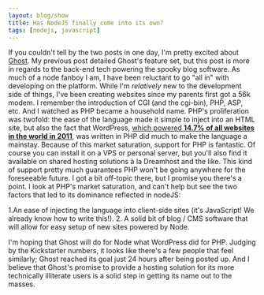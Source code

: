 ```yaml
---
layout: blog/show
title: Has NodeJS finally come into its own?
tags: [nodejs, javascript]
---
```


If you couldn't tell by the two posts in one day, I'm pretty excited about [Ghost](http://tryghost.org/ "Ghost"). My previous post detailed Ghost's feature set, but this post is more in regards to the back-end tech powering the spooky blog software. As much of a node fanboy I am, I have been reluctant to go "all in" with developing on the platform. While I'm *relatively* new to the development side of things, I've been creating websites since my parents first got a 56k modem. I remember the introduction of CGI (and the cgi-bin), PHP, ASP, etc. And I watched as PHP became a household name. PHP's proliferation was twofold: the ease of the language made it simple to inject into an HTML site, but also the fact that WordPress, [which powered **14.7% of all websites in the world in 2011**](http://techcrunch.com/2011/08/19/wordpress-now-powers-22-percent-of-new-active-websites-in-the-us/ "Tech Crunch: WordPress Now Powers 22% of New Active Websites in the US"), was written in PHP did much to make the language a mainstay.  Because of this market saturation, support for PHP is fantastic. Of course you can install it on a VPS or personal server, but you'll also find it available on shared hosting solutions à la Dreamhost and the like. This kind of support pretty much guarantees PHP won't be going anywhere for the foreseeable future. I got a bit off-topic there, but I promise you there's a point. I look at PHP's market saturation, and can't help but see the two factors that led to its dominance reflected in nodeJS:

1.An ease of injecting the language into client-side sites (it's JavaScript! We already know how to write this!).
2. A solid bit of blog / CMS software that will allow for easy setup of new sites powered by Node.

 I'm hoping that Ghost will do for Node what WordPress did for PHP. Judging by the Kickstarter numbers, it looks like there's a few people that feel similarly; Ghost reached its goal just 24 hours after being posted up. And I believe that Ghost's promise to provide a hosting solution for its more technically illiterate users is a solid step in getting its name out to the masses.
